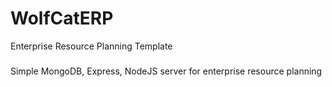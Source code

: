 # WolfCatERP
Enterprise Resource Planning Template

###
Simple MongoDB, Express, NodeJS server for enterprise resource planning
